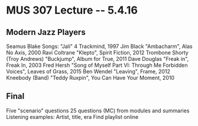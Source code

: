 MUS 307 Lecture -- 5.4.16
==

Modern Jazz Players
-
Seamus Blake
	Songs: "Jali" 4 Trackmind, 1997
Jim Black
	"Ambacharm", Alas No Axis, 2000
Ravi Coltrane
	"Klepto", Spirit Fiction, 2012
Trombone Shorty (Troy Andrews)
	"Buckjump", Album for True, 2011
Dave Douglas
	"Freak in", Freak In, 2003
Fred Hersh
	"Song of Myself Part VI: Through Me Forbidden Voices", Leaves of Grass, 2015
Ben Wendel
	"Leaving", Frame, 2012
Kneebody (Band)
	"Teddy Ruxpin", You Can Have Your Moment, 2010

Final
-
Five "scenario" questions
25 questions (MC)
	from modules and summaries
Listening examples:
	Artist, title, era
	Find playlist online
